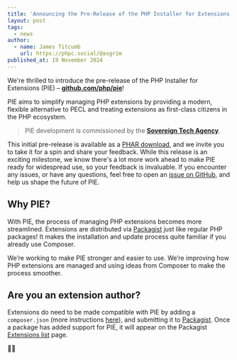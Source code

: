 ```yaml
---
title: 'Announcing the Pre-Release of the PHP Installer for Extensions (PIE)'
layout: post
tags:
  - news
author:
  - name: James Titcumb
    url: https://phpc.social/@asgrim
published_at: 19 November 2024
---
```


We're thrilled to introduce the pre-release of the PHP Installer for Extensions (PIE) – [**github.com/php/pie**](https://github.com/php/pie)!

PIE aims to simplify managing PHP extensions by providing a modern, flexible alternative to PECL and treating extensions as first-class citizens in the PHP ecosystem.

<blockquote>
PIE development is commissioned by the <a href="https://www.sovereign.tech/tech/php"><strong>Sovereign Tech Agency</strong></a>.
</blockquote>

This initial pre-release is available as a [PHAR download](https://github.com/php/pie/releases/tag/0.2.0), and we invite you to take it for a spin and share your feedback. While this release is an exciting milestone, we know there's a lot more work ahead to make PIE ready for widespread use, so your feedback is invaluable. If you encounter any issues, or have any questions, feel free to open an [issue on GitHub](https://github.com/php/pie/issues), and help us shape the future of PIE.

## Why PIE?

With PIE, the process of managing PHP extensions becomes more streamlined. Extensions are distributed via [Packagist](https://packagist.org/extensions) just like regular PHP packages! It makes the installation and update process quite familiar if you already use Composer.

We’re working to make PIE stronger and easier to use. We’re improving how PHP extensions are managed and using ideas from Composer to make the process smoother.

## Are you an extension author?

Extensions do need to be made compatible with PIE by adding a `composer.json` (more instructions [here](https://github.com/php/pie/blob/main/docs/extension-maintainers.md)), and submitting it to [Packagist](https://packagist.org/packages/submit). Once a package has added support for PIE, it will appear on the Packagist [Extensions list](https://packagist.org/extensions) page.

💜️🐘
